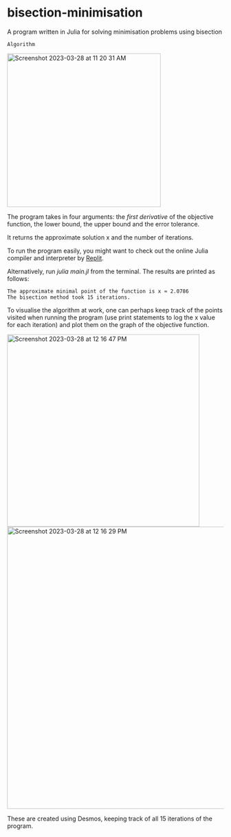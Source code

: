 # bisection-minimisation

A program written in Julia for solving minimisation problems using bisection

```Algorithm```

<img width="357" alt="Screenshot 2023-03-28 at 11 20 31 AM" src="https://user-images.githubusercontent.com/95064358/228174461-2203e372-452c-460d-b986-fc732b5675b2.png">

The program takes in four arguments: the *first derivative* of the objective function, the lower bound, the upper bound and the error tolerance.

It returns the approximate solution x and the number of iterations.

To run the program easily, you might want to check out the online Julia compiler and interpreter by [Replit](https://replit.com/new/julia).

Alternatively, run *julia main.jl* from the terminal. The results are printed as follows: 

```
The approximate minimal point of the function is x ≈ 2.0786
The bisection method took 15 iterations.

```

To visualise the algorithm at work, one can perhaps keep track of the points visited when running the program (use print statements to log the x value for each iteration) and plot them on the graph of the objective function. 

<img width="447" alt="Screenshot 2023-03-28 at 12 16 47 PM" src="https://user-images.githubusercontent.com/95064358/228189705-4a0c5c0e-e131-4a20-871a-48f8571d75be.png">

<img width="656" alt="Screenshot 2023-03-28 at 12 16 29 PM" src="https://user-images.githubusercontent.com/95064358/228189712-5ba4ccad-9860-4663-8191-e3bfa898049a.png">

These are created using Desmos, keeping track of all 15 iterations of the program.
